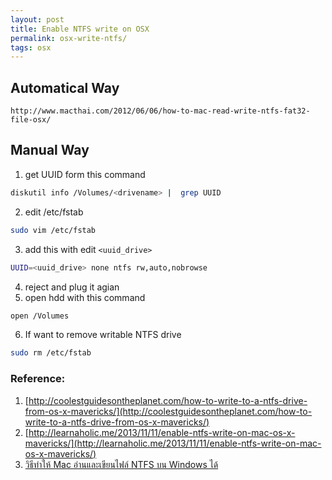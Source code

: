 ```yaml
---
layout: post
title: Enable NTFS write on OSX
permalink: osx-write-ntfs/
tags: osx
---
```


## Automatical Way
  ```
  http://www.macthai.com/2012/06/06/how-to-mac-read-write-ntfs-fat32-file-osx/
  ```

## Manual Way
1. get UUID form this command  

  ```sh
  diskutil info /Volumes/<drivename> |  grep UUID
  ```
2. edit /etc/fstab  

  ```sh
  sudo vim /etc/fstab
  ```
3. add this with edit ```<uuid_drive>```

  ```sh
  UUID=<uuid_drive> none ntfs rw,auto,nobrowse
  ```
4. reject and plug it agian  
5. open hdd with this command  

  ```sh
  open /Volumes
  ```
6. If want to remove writable NTFS drive 

  ```sh
  sudo rm /etc/fstab
  ```

### Reference:
1. [http://coolestguidesontheplanet.com/how-to-write-to-a-ntfs-drive-from-os-x-mavericks/](http://coolestguidesontheplanet.com/how-to-write-to-a-ntfs-drive-from-os-x-mavericks/)
2. [http://learnaholic.me/2013/11/11/enable-ntfs-write-on-mac-os-x-mavericks/](http://learnaholic.me/2013/11/11/enable-ntfs-write-on-mac-os-x-mavericks/)
3. [วิธีทำให้ Mac อ่านและเขียนไฟล์ NTFS บน Windows ได้](http://www.macthai.com/2012/06/06/how-to-mac-read-write-ntfs-fat32-file-osx/)
